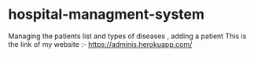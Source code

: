 # hospital-managment-system
Managing the patients list and types of diseases , adding a patient 
This is the link of my website :- https://adminis.herokuapp.com/
